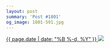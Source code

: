 ```yaml
---
layout: post
summary: 'Post #1801'
og_image: 1801-591.jpg
---
```


<p>
 <time>
  <a href="/1801">
   {{ page.date | date: "%B %-d, %Y" }}
  </a>
 </time>
 <a href="/1801">
  <img data-taken="7/25/2023" sizes="(min-width: 700px) 50vw, calc(100vw - 2rem)" src="{{ site.assets_url }}/1801-296.jpg" srcset="{{ site.assets_url }}/1801-148.jpg 148w, {{ site.assets_url }}/1801-296.jpg 296w, {{ site.assets_url }}/1801-443.jpg 443w, {{ site.assets_url }}/1801-591.jpg 591w"/>
 </a>
</p>
